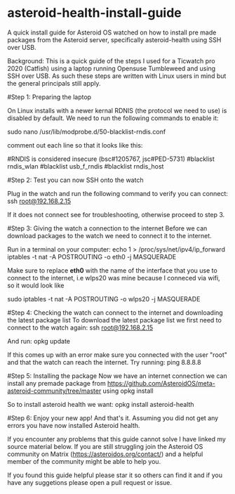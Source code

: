# asteroid-health-install-guide
A quick install guide for Asteroid OS watched on how to install pre made packages from the Asteroid server, specifically asteroid-health using SSH over USB.

Background: This is a quick guide of the steps I used for a Ticwatch pro 2020 (Catfish) using a laptop running Opensuse Tumbleweed and using SSH over USB. As such these steps are written with Linux users in mind but the general principals still apply. 

#Step 1: Preparing the laptop 

On Linux installs with a newer kernal RDNIS (the protocol we need to use) is disabled by default. We need to run the following commands to enable it:

sudo nano  /usr/lib/modprobe.d/50-blacklist-rndis.conf

comment out each line so that it looks like this:

#RNDIS is considered insecure (bsc#1205767, jsc#PED-5731)
#blacklist rndis_wlan
#blacklist usb_f_rndis
#blacklist rndis_host

#Step 2: Test you can now SSH onto the watch 

Plug in the watch and run the following command to verify you can connect: 
ssh root@192.168.2.15

If it does not connect see <link> for troubleshooting, otherwise proceed to step 3. 


#Step 3: Giving the watch a connection to the internet
Before we can download packages to the watch we need to connect it to the internet. 

Run in a terminal on your computer: 
echo 1 > /proc/sys/net/ipv4/ip_forward
iptables -t nat -A POSTROUTING -o eth0 -j MASQUERADE

Make sure to replace **eth0** with the name of the interface that you use to connect to the internet, i.e wlps20 was mine because I conneced via wifi, so it would look like 

sudo iptables -t nat -A POSTROUTING -o wlps20 -j MASQUERADE

#Step 4: Checking the watch can connect to the internet and downloading the latest package list
To download the latest package list we first need to connect to the watch again:
ssh root@192.168.2.15

And run:
opkg update 

If this comes up with an error make sure you connected with the user "root" and that the watch can reach the internet. Try running:
ping 8.8.8.8 

#Step 5: Installing the package
Now we have an internet connection we can install any premade package from https://github.com/AsteroidOS/meta-asteroid-community/tree/master using opkg install <package> 

So to install asteroid health we want: 
opkg install asteroid-health

#Step 6: Enjoy your new app!
And that's it. Assuming you did not get any errors you have now installed Asteroid health. 

If you encounter any problems that this guide cannot solve I have linked my source material below. If you are still struggling join the Asteroid OS community on Matrix (https://asteroidos.org/contact/) and a helpful member of the community might be able to help you. 

If you found this guide helpful please star it so others can find it and if you have any suggetions please open a pull request or issue. 



